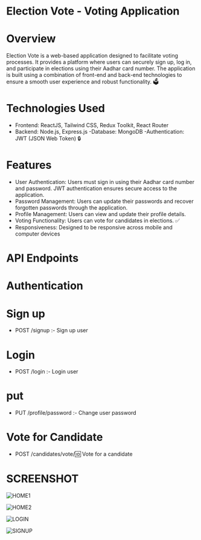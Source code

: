 
# Election Vote - Voting Application


# Overview

Election Vote is a web-based application designed to facilitate voting processes. It provides a platform where users can securely sign up, log in, and participate in elections using their Aadhar card number. The application is built using a combination of front-end and back-end technologies to ensure a smooth user experience and robust functionality. 🗳️

# Technologies Used
- Frontend: ReactJS, Tailwind CSS, Redux Toolkit, React Router
- Backend: Node.js, Express.js
-Database: MongoDB
-Authentication: JWT (JSON Web Token) 🔒

# Features
- User Authentication: Users must sign in using their Aadhar card number and password. JWT authentication ensures secure access to the application.
- Password Management: Users can update their passwords and recover forgotten passwords through the application.
- Profile Management: Users can view and update their profile details.
- Voting Functionality: Users can vote for candidates in elections. ✅
- Responsiveness: Designed to be responsive across mobile and computer devices

# API Endpoints

# Authentication

 # Sign up
   - POST /signup :- Sign up user

 # Login
   - POST /login  :- Login user

 # put 
   - PUT /profile/password :- Change user password

 # Vote for Candidate
   - POST /candidates/vote/:id: Vote for a candidate

# SCREENSHOT


![HOME1](https://github.com/Saurabh9527/ElectionVote/assets/136837795/57a454b3-8094-41bd-bf30-5c4361de7ed9)

![HOME2](https://github.com/Saurabh9527/ElectionVote/assets/136837795/2347674e-daa1-407d-83d3-11ea4aaa8c64)

![LOGIN](https://github.com/Saurabh9527/ElectionVote/assets/136837795/9879aad9-ace6-4e46-ad2e-18bab184315d)

![SIGNUP](https://github.com/Saurabh9527/ElectionVote/assets/136837795/5be0e5e1-4977-4ca8-9502-2cbe39090334)


  
